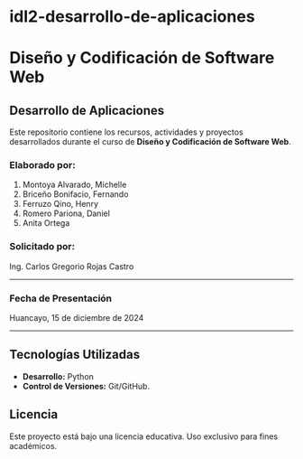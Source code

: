# idl2-desarrollo-de-aplicaciones

# Diseño y Codificación de Software Web

## Desarrollo de Aplicaciones

Este repositorio contiene los recursos, actividades y proyectos desarrollados durante el curso de **Diseño y Codificación de Software Web**.

### Elaborado por:

1. Montoya Alvarado, Michelle  
2. Briceño Bonifacio, Fernando  
3. Ferruzo Qino, Henry  
4. Romero Pariona, Daniel  
5. Anita Ortega

### Solicitado por:

Ing. Carlos Gregorio Rojas Castro

---

### Fecha de Presentación

Huancayo, 15 de diciembre de 2024

---

## Tecnologías Utilizadas

- **Desarrollo:** Python
- **Control de Versiones:** Git/GitHub.

## Licencia

Este proyecto está bajo una licencia educativa. Uso exclusivo para fines académicos.
